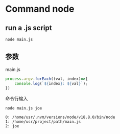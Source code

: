# Command node

## run a .js script

```bash
node main.js
```

## 参数

main.js

```js
process.argv.forEach((val, index)=>{
    console.log(`${index}: ${val}`);
})
```

命令行输入

```shell
node main.js joe
```

```
0: /home/usr/.nvm/versions/node/v18.8.0/bin/node
1: /home/usr/project/path/main.js
2: joe
```
